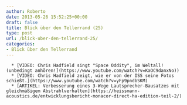 ```yaml
---
author: Roberto
date: 2013-05-26 15:52:25+00:00
draft: false
title: Blick über den Tellerrand (25)
type: post
url: /blick-uber-den-tellerrand-25/
categories:
- Blick über den Tellerrand
---
```



	  * [VIDEO: Chris Hadfield singt "Space Oddity", im Weltall! (unbedingt anhören!](https://www.youtube.com/watch?v=KaOC9danxNo))
	  * [VIDEO: Chris Hadfield zeigt, wie er von der ISS seine Fotos schießt.](https://www.youtube.com/watch?v=yFp9pndbSKM)
	  * [ARTIKEL: Verbesserung eines 3-Wege Lautsprecher-Bausatzes mit gleichmäßigem Abstrahlverhalten](https://heissmann-acoustics.de/entwicklungsbericht-monacor-direct-ha-edition-teil-2/)

